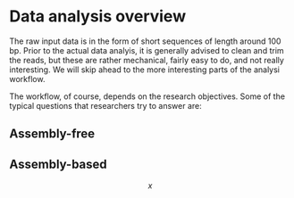 # Data analysis overview
The raw input data is in the form of short sequences of length around 100 bp.
Prior to the actual data analyis, it is generally advised to clean and trim the reads, but these are rather mechanical, fairly easy to do, and not really interesting. We will skip ahead to the more interesting parts of the analysi workflow.

The workflow, of course,  depends on the research objectives. Some of the typical questions that researchers try to answer are:

## Assembly-free 


## Assembly-based
$$
x
$$